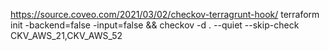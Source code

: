 

https://source.coveo.com/2021/03/02/checkov-terragrunt-hook/
terraform init -backend=false -input=false && checkov -d . --quiet --skip-check CKV_AWS_21,CKV_AWS_52
